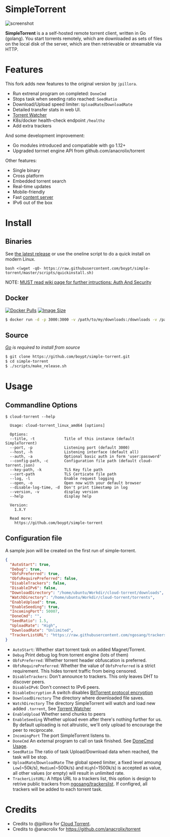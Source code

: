 # SimpleTorrent
![screenshot](https://user-images.githubusercontent.com/1033514/62452213-4fa04800-b7a2-11e9-887b-e0e436c1c204.png)

**SimpleTorrent** is a a self-hosted remote torrent client, written in Go (golang). You start torrents remotely, which are downloaded as sets of files on the local disk of the server, which are then retrievable or streamable via HTTP.

# Features

This fork adds new features to the original version by `jpillora`.

* Run extrenal program on completed: `DoneCmd`
* Stops task when seeding ratio reached: `SeedRatio`
* Download/Upload speed limiter: `UploadRate`/`DownloadRate`
* Detailed transfer stats in web UI.
* [Torrent Watcher](https://github.com/boypt/simple-torrent/wiki/Torrent-Watcher)
* K8s/docker health-check endpoint `/healthz`
* Add extra trackers

And some development improvement:
* Go modules introduced and compatiable with go 1.12+
* Upgraded torrnet engine API from github.com/anacrolix/torrent

Other features:
* Single binary
* Cross platform
* Embedded torrent search
* Real-time updates
* Mobile-friendly
* Fast [content server](http://golang.org/pkg/net/http/#ServeContent)
* IPv6 out of the box

# Install

## Binaries

See [the latest release](https://github.com/boypt/cloud-torrent/releases/latest) or use the oneline script to do a quick install on modern Linux.

```
bash <(wget -qO- https://raw.githubusercontent.com/boypt/simple-torrent/master/scripts/quickinstall.sh)
```

NOTE: [MUST read wiki page for further intructions: Auth And Security](https://github.com/boypt/simple-torrent/wiki/AuthSecurity)

## Docker

[![Docker Pulls](https://img.shields.io/docker/pulls/boypt/cloud-torrent.svg)][dockerhub] [![Image Size](https://images.microbadger.com/badges/image/boypt/cloud-torrent.svg)][dockerhub]

[dockerhub]: https://hub.docker.com/r/boypt/cloud-torrent/

``` sh
$ docker run -d -p 3000:3000 -v /path/to/my/downloads:/downloads -v /path/to/my/torrents:/torrents boypt/cloud-torrent
```

## Source

*[Go](https://golang.org/dl/) is required to install from source*

``` sh
$ git clone https://github.com/boypt/simple-torrent.git
$ cd simple-torrent
$ ./scripts/make_release.sh
```

# Usage

## Commandline Options
```
$ cloud-torrent --help

  Usage: cloud-torrent_linux_amd64 [options]

  Options:
  --title, -t             Title of this instance (default SimpleTorrent)
  --port, -p              Listening port (default 3000)
  --host, -h              Listening interface (default all)
  --auth, -a              Optional basic auth in form 'user:password'
  --config-path, -c       Configuration file path (default cloud-torrent.json)
  --key-path, -k          TLS Key file path
  --cert-path             TLS Certicate file path
  --log, -l               Enable request logging
  --open, -o              Open now with your default browser
  --disable-log-time, -d  Don't print timestamp in log
  --version, -v           display version
  --help                  display help

  Version:
    1.X.Y

  Read more:
    https://github.com/boypt/simple-torrent

```

## Configuration file

A sample json will be created on the first run of simple-torrent.

```json
{
  "AutoStart": true,
  "Debug": true,
  "ObfsPreferred": true,
  "ObfsRequirePreferred": false,
  "DisableTrackers": false,
  "DisableIPv6": false,
  "DownloadDirectory": "/home/ubuntu/Workdir/cloud-torrent/downloads",
  "WatchDirectory": "/home/ubuntu/Workdir/cloud-torrent/torrents",
  "EnableUpload": true,
  "EnableSeeding": true,
  "IncomingPort": 50007,
  "DoneCmd": "",
  "SeedRatio": 1.5,
  "UploadRate": "High",
  "DownloadRate": "Unlimited",
  "TrackerListURL": "https://raw.githubusercontent.com/ngosang/trackerslist/master/trackers_best.txt"
}
```

* `AutoStart`: Whether start torrent task on added Magnet/Torrent.
* `Debug` Print debug log from torrent engine (lots of them)
* `ObfsPreferred`: Whether torrent header obfuscation is preferred.
* `ObfsRequirePreferred`: Whether the value of `ObfsPreferred` is a strict requirement. This hides torrent traffic from being censored.
* `DisableTrackers`: Don't announce to trackers. This only leaves DHT to discover peers.
* `DisableIPv6`: Don't connect to IPv6 peers.
* `DisableEncryption` A switch disables [BitTorrent protocol encryption](https://en.wikipedia.org/wiki/BitTorrent_protocol_encryption)
* `DownloadDirectory` The directory where downloaded file saves.
* `WatchDirectory` The directory SimpleTorrent will watch and load new added `.torrent`, See [Torrent Watcher](https://github.com/boypt/simple-torrent/wiki/Torrent-Watcher)
* `EnableUpload` Whether send chunks to peers
* `EnableSeeding` Whether upload even after there's nothing further for us. By default uploading is not altruistic, we'll only upload to encourage the peer to reciprocate.
* `IncomingPort` The port SimpleTorrent listens to.
* `DoneCmd` An external program to call on task finished. See [DoneCmd Usage](https://github.com/boypt/simple-torrent/wiki/DoneCmdUsage).
* `SeedRatio` The ratio of task Upload/Download data when reached, the task will be stop.
* `UploadRate`/`DownloadRate` The global speed limiter, a fixed level amoung `Low`(~50k/s), `Medium`(~500k/s) and `High`(~1500k/s) is accepted as value, all other values (or empty) will result in unlimited rate.
* `TrackerListURL`: A https URL to a trackers list, this option is design to retrive public trackers from [ngosang/trackerslist](https://github.com/ngosang/trackerslist). If configred, all trackers will be added to each torrent task.


# Credits 
* Credits to @jpillora for [Cloud Torrent](https://github.com/jpillora/cloud-torrent).
* Credits to @anacrolix for https://github.com/anacrolix/torrent

